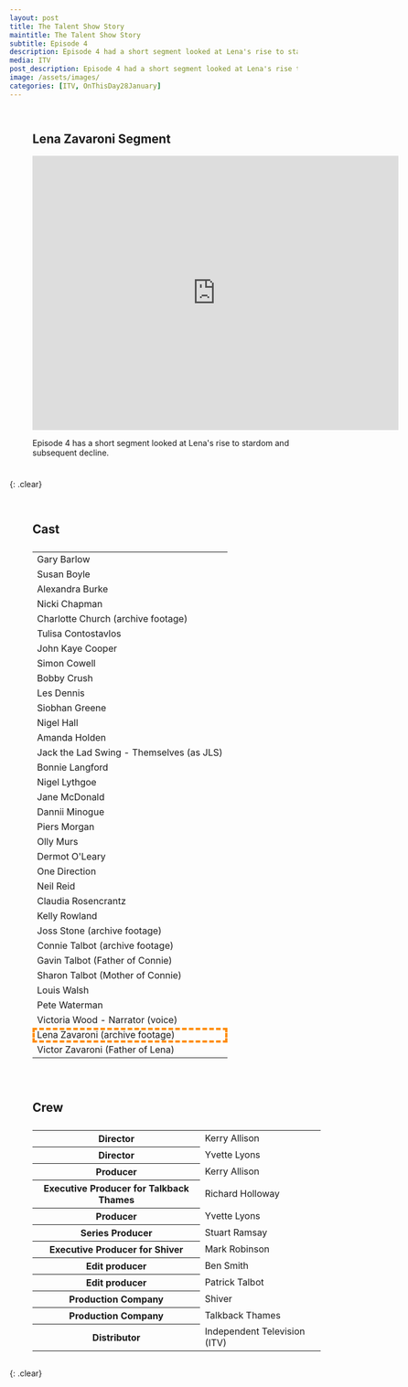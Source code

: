 ```yaml
---
layout: post
title: The Talent Show Story
maintitle: The Talent Show Story
subtitle: Episode 4
description: Episode 4 had a short segment looked at Lena's rise to stardom and subsequent decline.
media: ITV
post_description: Episode 4 had a short segment looked at Lena's rise to stardom and subsequent decline.
image: /assets/images/
categories: [ITV, OnThisDay28January]
---
```


<figure class="fig1" id="lena-Zavaroni-segment">
<h2>Lena Zavaroni Segment</h2>
<div class="responsive-video"><iframe width="640px" height="480px" src="https://www.youtube.com/embed/50hgJeHNW58?start=315&rel=0&showinfo=0" frameborder="0" allowfullscreen=""></iframe></div>
<figcaption>
<p>Episode 4 has a short segment looked at Lena's rise to stardom and subsequent decline.</p>
</figcaption>
</figure>

{: .clear}

<figure class="fig2" id="cast">
<figcaption>
<h2>Cast</h2>
</figcaption>
<table>
<tr><td>Gary Barlow</td></tr>
<tr><td>Susan Boyle</td></tr>
<tr><td>Alexandra Burke</td></tr>
<tr><td>Nicki Chapman</td></tr>
<tr><td>Charlotte Church (archive footage)</td></tr>
<tr><td>Tulisa Contostavlos</td></tr>
<tr><td>John Kaye Cooper</td></tr>
<tr><td>Simon Cowell</td></tr>
<tr><td>Bobby Crush</td></tr>
<tr><td>Les Dennis</td></tr>
<tr><td>Siobhan Greene</td></tr>
<tr><td>Nigel Hall</td></tr>
<tr><td>Amanda Holden</td></tr>
<tr><td>Jack the Lad Swing - Themselves (as JLS)</td></tr>
<tr><td>Bonnie Langford</td></tr>
<tr><td>Nigel Lythgoe</td></tr>
<tr><td>Jane McDonald</td></tr>
<tr><td>Dannii Minogue</td></tr>
<tr><td>Piers Morgan</td></tr>
<tr><td>Olly Murs</td></tr>
<tr><td>Dermot O'Leary</td></tr>
<tr><td>One Direction</td></tr>
<tr><td>Neil Reid</td></tr>
<tr><td>Claudia Rosencrantz</td></tr>
<tr><td>Kelly Rowland</td></tr>
<tr><td>Joss Stone (archive footage)</td></tr>
<tr><td>Connie Talbot (archive footage)</td></tr>
<tr><td>Gavin Talbot (Father of Connie)</td></tr>
<tr><td>Sharon Talbot (Mother of Connie)</td></tr>
<tr><td>Louis Walsh</td></tr>
<tr><td>Pete Waterman</td></tr>
<tr><td>Victoria Wood - Narrator (voice)</td></tr>
<tr style="outline: 4px dashed darkorange; outline-offset: -4px;" id="lz"><td>Lena Zavaroni (archive footage)</td></tr>
<tr><td>Victor Zavaroni (Father of Lena)</td></tr>
</table>
</figure>

<figure class="fig3" id="crew">
<figcaption>
<h2>Crew</h2>
</figcaption>
<table>
<tr><th>Director</th><td>Kerry Allison</td></tr>
<tr><th>Director</th><td>Yvette Lyons</td></tr>
<tr><th>Producer</th><td>Kerry Allison</td></tr>
<tr><th>Executive Producer for Talkback Thames</th><td>Richard Holloway</td></tr>
<tr><th>Producer</th><td>Yvette Lyons</td></tr>
<tr><th>Series Producer</th><td>Stuart Ramsay</td></tr>
<tr><th>Executive Producer for Shiver</th><td>Mark Robinson</td></tr>
<tr><th>Edit producer</th><td>Ben Smith</td></tr>
<tr><th>Edit producer</th><td>Patrick Talbot</td></tr>
<tr><th>Production Company</th><td>Shiver</td></tr>
<tr><th>Production Company</th><td>Talkback Thames</td></tr>
<tr><th>Distributor</th><td>Independent Television (ITV)</td></tr>
</table>
</figure>

<br />{: .clear}

<style>
.fig1 {float:left; width:100%;}

.fig2 {float:left; width:49%;}

.fig3 {float:right; width:49%;}

figcaption {float:left; width:100%;}

@media screen and (orientation:portrait) {
.fig2, .fig3 {float:left; width:100%;}
figcaption {float:left; width:100%; margin-bottom: 10px;}
}
</style>

